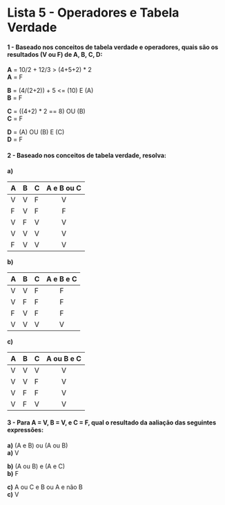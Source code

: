 # Lista 5 - Operadores e Tabela Verdade

#### 1 - Baseado nos conceitos de tabela verdade e operadores, quais são os resultados (V ou F) de A, B, C, D:

**A** = 10/2 + 12/3 > (4+5+2) * 2  
**A** = F

**B** = (4/(2+2)) + 5 <= (10) E (A)  
**B** = F

**C** = ((4+2) * 2 == 8) OU (B)  
**C** = F

**D** = (A) OU (B) E (C)  
**D** = F

#### 2 - Baseado nos conceitos de tabela verdade, resolva:

**a)**

| A | B | C | A e B ou C |
| --- | --- | --- | :---: |
| V | V | F | V |
| F | V | F | F |
| V | F | V | V |
| V | V | V | V |
| F | V | V | V |

**b)**

| A | B | C | A e B e C |
| --- | --- | --- | :---: |
| V | V | F | F |
| V | F | F | F |
| F | V | F | F |
| V | V | V | V |

**c)**

| A | B | C | A ou B e C |
| --- | --- | --- | :---: |
| V | V | V | V |
| V | V | F | V |
| V | F | F | V |
| V | F | V | V |

#### 3 - Para A = V, B = V, e C = F, qual o resultado da aaliação das seguintes expressões:

**a)** (A e B) ou (A ou B)  
**a)** V

**b)** (A ou B) e (A e C)  
**b)** F

**c)** A ou C e B ou A e não B  
**c)** V
